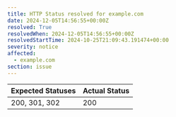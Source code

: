 ```yaml
---
title: HTTP Status resolved for example.com
date: 2024-12-05T14:56:55+00:00Z
resolved: True
resolvedWhen: 2024-12-05T14:56:55+00:00Z
resolvedStartTime: 2024-10-25T21:09:43.191474+00:00
severity: notice
affected:
  - example.com
section: issue
---
```


| Expected Statuses | Actual Status  |
|-------------------|----------------|
| 200, 301, 302 | 200 |
